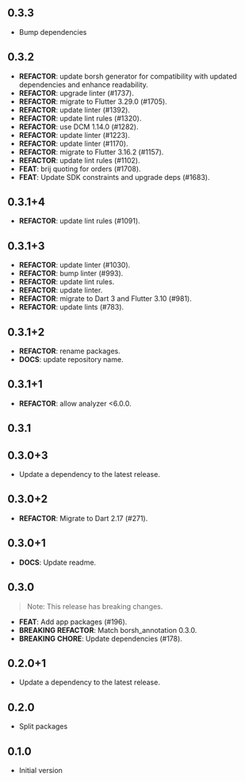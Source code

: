 ## 0.3.3

- Bump dependencies

## 0.3.2

 - **REFACTOR**: update borsh generator for compatibility with updated dependencies and enhance readability.
 - **REFACTOR**: upgrade linter (#1737).
 - **REFACTOR**: migrate to Flutter 3.29.0 (#1705).
 - **REFACTOR**: update linter (#1392).
 - **REFACTOR**: update lint rules (#1320).
 - **REFACTOR**: use DCM 1.14.0 (#1282).
 - **REFACTOR**: update linter (#1223).
 - **REFACTOR**: update linter (#1170).
 - **REFACTOR**: migrate to Flutter 3.16.2 (#1157).
 - **REFACTOR**: update lint rules (#1102).
 - **FEAT**: brij quoting for orders (#1708).
 - **FEAT**: Update SDK constraints and upgrade deps (#1683).

## 0.3.1+4

 - **REFACTOR**: update lint rules (#1091).

## 0.3.1+3

 - **REFACTOR**: update linter (#1030).
 - **REFACTOR**: bump linter (#993).
 - **REFACTOR**: update lint rules.
 - **REFACTOR**: update linter.
 - **REFACTOR**: migrate to Dart 3 and Flutter 3.10 (#981).
 - **REFACTOR**: update lints (#783).

## 0.3.1+2

 - **REFACTOR**: rename packages.
 - **DOCS**: update repository name.

## 0.3.1+1

 - **REFACTOR**: allow analyzer <6.0.0.

## 0.3.1

## 0.3.0+3

 - Update a dependency to the latest release.

## 0.3.0+2

 - **REFACTOR**: Migrate to Dart 2.17 (#271).

## 0.3.0+1

 - **DOCS**: Update readme.

## 0.3.0

> Note: This release has breaking changes.

 - **FEAT**: Add app packages (#196).
 - **BREAKING** **REFACTOR**: Match borsh_annotation 0.3.0.
 - **BREAKING** **CHORE**: Update dependencies (#178).

## 0.2.0+1

 - Update a dependency to the latest release.

## 0.2.0

- Split packages

## 0.1.0

 - Initial version

